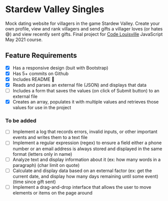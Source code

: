 # Stardew Valley Singles

Mock dating website for villagers in the game Stardew Valley. Create your own profile, view and rank villagers and send gifts a villager loves (or hates :sweat_smile:) and view recently sent gifts. Final project for [Code Louisville](https://www.codelouisville.org/) JavaScript May 2021 course.

## Feature Requirements
- [x] Has a responsive design (buit with Bootstrap)
- [x] Has 5+ commits on Github
- [x] Includes README :eyes:
- [x] Reads and parses an external file (JSON) and displays that data
- [ ] Includes a form that saves the values (on click of Submit button) to an external file 
- [x] Creates an array, populates it with multiple values and retrieves those values for use in the project
### To be added
- [ ] Implement a log that records errors, invalid inputs, or other important events and writes them to a text file
- [ ] Implement a regular expression (regex) to ensure a field either a phone number or an email address is always stored and displayed in the same format (letters only in name)
- [ ] Analyze text and display information about it (ex: how many words in a paragraph) (char limit on quote)
- [ ] Calculate and display data based on an external factor (ex: get the current date, and display how many days remaining until some event) (time since gift sent)
- [ ] Implement a drag-and-drop interface that allows the user to move elements or items on the page around